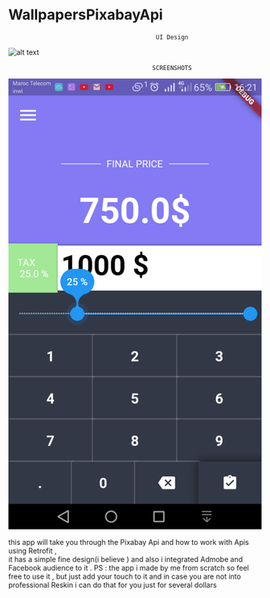# WallpapersPixabayApi
 

                                             UI Design 
![alt text](https://github.com/abdeldev007/bmi_calculator/blob/master/wall.png)
 
                                            SCREENSHOTS
![alt text](https://github.com/abdeldev007/bmi_calculator/blob/master/screentax.png)

this app will take you through the Pixabay Api and how to work with Apis using Retrofit ,  
it has a simple fine design(i believe ) and also i integrated Admobe and Facebook audience to it .
PS : the app i made by me from scratch so feel free to use it ,
but just add your touch to it and in case you are not into professional Reskin i can do that for you just for several dollars 

 

